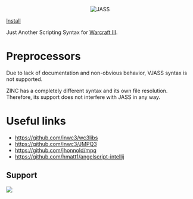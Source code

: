 <p align="center">
<img src="https://xgm.guru/files/100/316767/JASS.png" alt="JASS">
</p>

[Install](https://plugins.jetbrains.com/plugin/23120-jass)

Just Another Scripting Syntax for [Warcraft III](https://en.wikipedia.org/wiki/Warcraft_III:_Reign_of_Chaos).

# Preprocessors

Due to lack of documentation and non-obvious behavior, VJASS syntax is not supported.

ZINC has a completely different syntax and its own file resolution. Therefore, its support does not interfere with JASS in any way.

# Useful links

- https://github.com/inwc3/wc3libs
- https://github.com/inwc3/JMPQ3
- https://github.com/jhonnold/mpq
- https://github.com/hmatt1/angelscript-intellij

## Support
<a href="https://www.buymeacoffee.com/nazarpunk"><img src="https://img.buymeacoffee.com/button-api/?text=Buy me a coffee&emoji=&slug=nazarpunk&button_colour=BD5FFF&font_colour=ffffff&font_family=Cookie&outline_colour=000000&coffee_colour=FFDD00" /></a>
